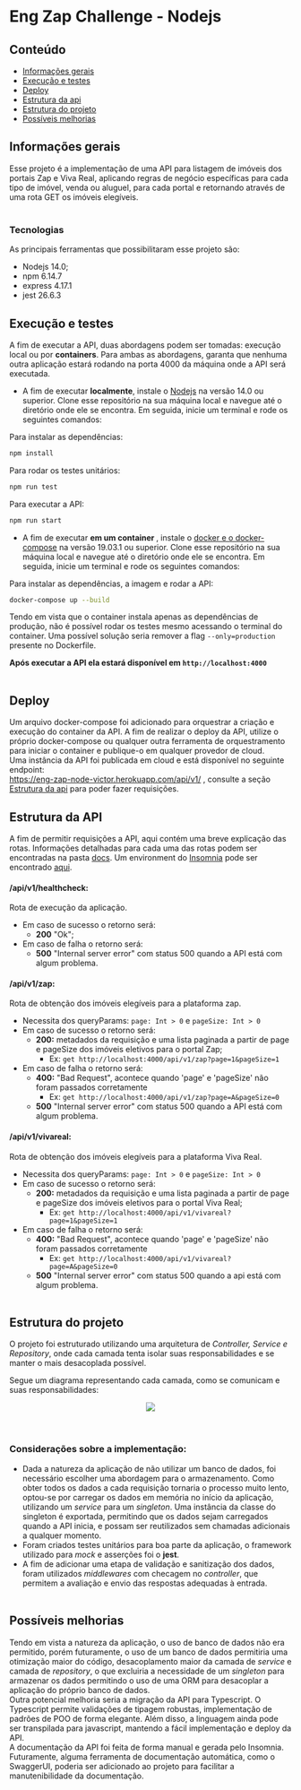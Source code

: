 # Eng Zap Challenge - Nodejs

## Conteúdo

- [Informações gerais](#informações-gerais)
- [Execução e testes](#execução-e-testes)
- [Deploy](#deploy)
- [Estrutura da api](#estrutura-da-api)
- [Estrutura do projeto](#estrutura-do-projeto)
- [Possíveis melhorias](#possíveis-melhorias)

## Informações gerais

Esse projeto é a implementação de uma API para listagem de imóveis dos portais Zap e Viva Real, aplicando regras de negócio específicas para cada tipo de imóvel, venda ou aluguel, para cada portal e retornando através de uma rota GET os imóveis elegíveis. <br/>
<br/>

### Tecnologias

As principais ferramentas que possibilitaram esse projeto são:

- Nodejs 14.0;
- npm 6.14.7
- express 4.17.1
- jest 26.6.3

## Execução e testes

A fim de executar a API, duas abordagens podem ser tomadas: execução local ou por **containers**. Para ambas as abordagens, garanta que nenhuma outra aplicação estará rodando na porta 4000 da máquina onde a API será executada. <br/>

- A fim de executar <b>localmente</b>, instale o <a href="https://nodejs.org/en/download/" target="_blank">Nodejs</a> na versão 14.0 ou superior. Clone esse repositório na sua máquina local e navegue até o diretório onde ele se encontra. Em seguida, inicie um terminal e rode os seguintes comandos: <br/>

Para instalar as dependências:

```sh
npm install
```

Para rodar os testes unitários:

```sh
npm run test
```

Para executar a API:

```sh
npm run start
```

- A fim de executar <b> em um container </b>, instale o <a href="https://docs.docker.com/get-docker/" target="_blank"> docker e o docker-compose</a> na versão 19.03.1 ou superior. Clone esse repositório na sua máquina local e navegue até o diretório onde ele se encontra. Em seguida, inicie um terminal e rode os seguintes comandos:

Para instalar as dependências, a imagem e rodar a API:

```sh
docker-compose up --build
```

Tendo em vista que o container instala apenas as dependências de produção, não é possível rodar os testes mesmo acessando o terminal do container. Uma possível solução seria remover a flag `--only=production` presente no Dockerfile.

<b> Após executar a API ela estará disponível em `http://localhost:4000`</b> <br/>
<br/>

## Deploy

Um arquivo docker-compose foi adicionado para orquestrar a criação e execução do container da API. A fim de realizar o deploy da API, utilize o próprio docker-compose ou qualquer outra ferramenta de orquestramento para iniciar o container e publique-o em qualquer provedor de cloud. <br/>
Uma instância da API foi publicada em cloud e está disponível no seguinte endpoint: <br/> <a href="https://eng-zap-node-victor.herokuapp.com/api/v1/" target="_blank">https://eng-zap-node-victor.herokuapp.com/api/v1/</a> , consulte a seção [Estrutura da api](#estrutura-da-api) para poder fazer requisições.
<br/>

## Estrutura da API

A fim de permitir requisições a API, aqui contém uma breve explicação das rotas. Informações detalhadas para cada uma das rotas podem ser encontradas na pasta <a href="https://github.com/victormagalhaess/eng-zap-challenge-nodejs/tree/main/docs" target="_blank"> docs</a>.
Um environment do <a href="https://insomnia.rest/download" target="_blank">Insomnia</a> pode ser encontrado <a href="https://github.com/victormagalhaess/eng-zap-challenge-nodejs/tree/main/docs/Insomnia" target="_blank">aqui</a>.

#### **/api/v1/healthcheck**:

Rota de execução da aplicação.

- Em caso de sucesso o retorno será:
  - **200** "Ok";
- Em caso de falha o retorno será:
  - **500** "Internal server error" com status 500 quando a API está com algum problema. <br/>

#### **/api/v1/zap**:

Rota de obtenção dos imóveis elegíveis para a plataforma zap.

- Necessita dos queryParams: `page: Int > 0` e `pageSize: Int > 0`
- Em caso de sucesso o retorno será:
  - **200:** metadados da requisição e uma lista paginada a partir de page e pageSize dos imóveis eletivos para o portal Zap;
    - Ex: `get http://localhost:4000/api/v1/zap?page=1&pageSize=1`
- Em caso de falha o retorno será:
  - **400:** "Bad Request", acontece quando 'page' e 'pageSize' não foram passados corretamente
    - Ex: `get http://localhost:4000/api/v1/zap?page=A&pageSize=0`
  - **500** "Internal server error" com status 500 quando a API está com algum problema. <br/>

#### **/api/v1/vivareal**:

Rota de obtenção dos imóveis elegíveis para a plataforma Viva Real.

- Necessita dos queryParams: `page: Int > 0` e `pageSize: Int > 0`
- Em caso de sucesso o retorno será:
  - **200:** metadados da requisição e uma lista paginada a partir de page e pageSize dos imóveis eletivos para o portal Viva Real;
    - Ex: `get http://localhost:4000/api/v1/vivareal?page=1&pageSize=1`
- Em caso de falha o retorno será:
  - **400:** "Bad Request", acontece quando 'page' e 'pageSize' não foram passados corretamente
    - Ex: `get http://localhost:4000/api/v1/vivareal?page=A&pageSize=0`
  - **500** "Internal server error" com status 500 quando a api está com algum problema. <br/>
    <br/>

## Estrutura do projeto

O projeto foi estruturado utilizando uma arquitetura de _Controller, Service e Repository_, onde cada camada tenta isolar suas responsabilidades e se manter o mais desacoplada possível.

Segue um diagrama representando cada camada, como se comunicam e suas responsabilidades:

<div style="text-align:center"> <img src="https://i.ibb.co/nPsH8tR/scheme.png"/> </div> <br/>
<br/>

### Considerações sobre a implementação:

- Dada a natureza da aplicação de não utilizar um banco de dados, foi necessário escolher uma abordagem para o armazenamento. Como obter todos os dados a cada requisição tornaria o processo muito lento, optou-se por carregar os dados em memória no início da aplicação, utilizando um _service_ para um _singleton_. Uma instância da classe do singleton é exportada, permitindo que os dados sejam carregados quando a API inicia, e possam ser reutilizados sem chamadas adicionais a qualquer momento.
- Foram criados testes unitários para boa parte da aplicação, o framework utilizado para _mock_ e asserções foi o **jest**.
- A fim de adicionar uma etapa de validação e sanitização dos dados, foram utilizados _middlewares_ com checagem no _controller_, que permitem a avaliação e envio das respostas adequadas à entrada. <br/>
  <br/>

## Possíveis melhorias

Tendo em vista a natureza da aplicação, o uso de banco de dados não era permitido, porém futuramente, o uso de um banco de dados permitiria uma otimização maior do código, desacoplamento maior da camada de _service_ e camada de _repository_, o que excluiria a necessidade de um _singleton_ para armazenar os dados permitindo o uso de uma ORM para desacoplar a aplicação do próprio banco de dados.<br/>
Outra potencial melhoria seria a migração da API para Typescript. O Typescript permite validações de tipagem robustas, implementação de padrões de POO de forma elegante. Além disso, a linguagem ainda pode ser transpilada para javascript, mantendo a fácil implementação e deploy da API.<br/>
A documentação da API foi feita de forma manual e gerada pelo Insomnia. Futuramente, alguma ferramenta de documentação automática, como o SwaggerUI, poderia ser adicionado ao projeto para facilitar a manutenibilidade da documentação.

